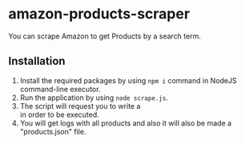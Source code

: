 # amazon-products-scraper
 You can scrape Amazon to get Products by a search term.

## Installation
1. Install the required packages by using ``npm i`` command in NodeJS command-line executor.
2. Run the application by using ``node scrape.js``.
3. The script will request you to write a <search term> in order to be executed.
4. You will get logs with all products and also it will also be made a "products.json" file.
